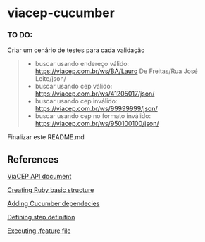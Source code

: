 # viacep-cucumber

### TO DO:
Criar um cenário de testes para cada validação
> - buscar usando endereço válido: https://viacep.com.br/ws/BA/Lauro De Freitas/Rua José Leite/json/
> - buscar usando cep válido: https://viacep.com.br/ws/41205017/json/
> - buscar usando cep inválido: https://viacep.com.br/ws/99999999/json/
> - buscar usando cep no formato inválido: https://viacep.com.br/ws/950100100/json/

Finalizar este README.md

## References
[ViaCEP API document](https://viacep.com.br/)

[Creating Ruby basic structure](https://stackoverflow.com/questions/30358612/how-to-create-a-gemfile)

[Adding Cucumber dependecies](https://cucumber.io/docs/installation/ruby/)

[Defining step definition](https://www.guru99.com/cucumber-basics.html)

[Executing .feature file](https://www.youtube.com/watch?v=YcepXZ2VR0I)
